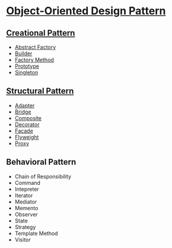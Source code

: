 # [Object-Oriented Design Pattern](https://www.javier8a.com/itc/bd1/articulo.pdf)

## [Creational Pattern](https://github.com/Iris-Song/Object-Oriented-Design-Pattern/blob/main/Creational%20Pattern.md)
+ [Abstract Factory](https://github.com/Iris-Song/Object-Oriented-Design-Pattern/blob/main/Creational%20Pattern.md#abstract-factory-kit)
+ [Builder](https://github.com/Iris-Song/Object-Oriented-Design-Pattern/blob/main/Creational%20Pattern.md#builder)
+ [Factory Method](https://github.com/Iris-Song/Object-Oriented-Design-Pattern/blob/main/Creational%20Pattern.md#factory-method-virtual-constructor)
+ [Prototype](https://github.com/Iris-Song/Object-Oriented-Design-Pattern/blob/main/Creational%20Pattern.md#prototype)
+ [Singleton](https://github.com/Iris-Song/Object-Oriented-Design-Pattern/blob/main/Creational%20Pattern.md#singleton)
## [Structural Pattern](./Structural%20Pattern.md)
+ [Adapter](https://github.com/Iris-Song/Object-Oriented-Design-Pattern/blob/main/Structural%20Pattern.md#adapter-wrapper)
+ [Bridge](https://github.com/Iris-Song/Object-Oriented-Design-Pattern/blob/main/Structural%20Pattern.md#bridge-handlebody)
+ [Composite](https://github.com/Iris-Song/Object-Oriented-Design-Pattern/blob/main/Structural%20Pattern.md#composite)
+ [Decorator](https://github.com/Iris-Song/Object-Oriented-Design-Pattern/blob/main/Structural%20Pattern.md#decorator-wrapper)
+ [Facade](https://github.com/Iris-Song/Object-Oriented-Design-Pattern/blob/main/Structural%20Pattern.md#facade)
+ [Flyweight](https://github.com/Iris-Song/Object-Oriented-Design-Pattern/blob/main/Structural%20Pattern.md#facade)
+ [Proxy](https://github.com/Iris-Song/Object-Oriented-Design-Pattern/blob/main/Structural%20Pattern.md#facade)
## Behavioral Pattern
+ Chain of Responsibility
+ Command
+ Intepreter
+ Iterator
+ Mediator
+ Memento
+ Observer
+ State
+ Strategy
+ Template Method
+ Visitor
